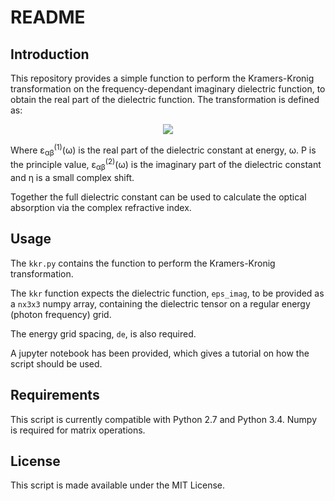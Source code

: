 README
======

Introduction
------------

This repository provides a simple function to perform the Kramers-Kronig
transformation on the frequency-dependant imaginary dielectric function, to
obtain the real part of the dielectric function. The transformation is defined
as:

<p align="center">
<img src="https://cms.mpi.univie.ac.at/vasp/vasp/img610.png">
</p>

Where ε<sub>αβ</sub><sup>(1)</sup>(ω) is the real part of the dielectric constant
at energy, ω. P is the principle value, ε<sub>αβ</sub><sup>(2)</sup>(ω) is the
imaginary part of the dielectric constant and η is a small complex shift.

Together the full dielectric constant can be used to calculate the optical
absorption via the complex refractive index.


Usage
-----

The `kkr.py` contains the function to perform the Kramers-Kronig transformation.

The `kkr` function expects the dielectric function, `eps_imag`, to be provided
as a `nx3x3` numpy array, containing the dielectric tensor on a regular energy
(photon frequency) grid.

The energy grid spacing, `de`, is also required.

A jupyter notebook has been provided, which gives a tutorial on how the script
should be used.

Requirements
------------

This script is currently compatible with Python 2.7 and Python 3.4.
Numpy is required for matrix operations.

License
-------

This script is made available under the MIT License.
